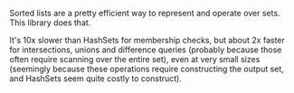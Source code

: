 Sorted lists are a pretty efficient way to represent and operate over sets. This library does that.

It's 10x slower than HashSets for membership checks, but about 2x faster for intersections, unions and difference queries (probably because those often require scanning over the entire set), even at very small sizes (seemingly because these operations require constructing the output set, and HashSets seem quite costly to construct).